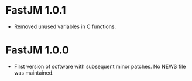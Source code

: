 # FastJM 1.0.1

* Removed unused variables in C functions.

# FastJM 1.0.0

* First version of software with subsequent minor patches. No NEWS file was maintained.
